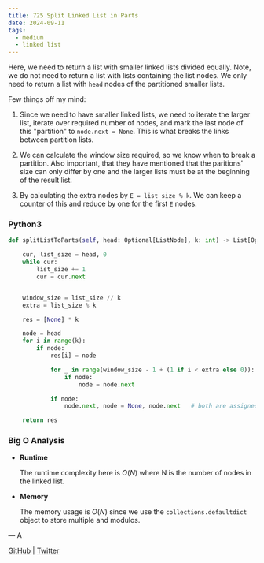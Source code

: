 ```yaml
---
title: 725 Split Linked List in Parts
date: 2024-09-11
tags:
  - medium
  - linked list
---
```


Here, we need to return a list with smaller linked lists divided equally. Note, we do not need to return a list with lists containing the list nodes. We only need to return a list with `head` nodes of the partitioned smaller lists.

Few things off my mind:

1. Since we need to have smaller linked lists, we need to iterate the larger list, iterate over required number of nodes, and mark the last node of this "partition" to `node.next = None`. This is what breaks the links between partition lists.

2. We can calculate the window size required, so we know when to break a partition. Also important, that they have mentioned that the paritions' size can only differ by one and the larger lists must be at the beginning of the result list.

3. By calculating the extra nodes by `E = list_size % k`. We can keep a counter of this and reduce by one for the first `E` nodes.

### Python3

```python
def splitListToParts(self, head: Optional[ListNode], k: int) -> List[Optional[ListNode]]:

    cur, list_size = head, 0
    while cur:
        list_size += 1
        cur = cur.next


    window_size = list_size // k
    extra = list_size % k

    res = [None] * k

    node = head
    for i in range(k):
        if node:
            res[i] = node

            for _ in range(window_size - 1 + (1 if i < extra else 0)):
                if node:
                    node = node.next

            if node:
                node.next, node = None, node.next   # both are assigned at the same time

    return res
```

### Big O Analysis

- **Runtime**

  The runtime complexity here is $O(N)$ where N is the number of nodes in the linked list.

- **Memory**

  The memory usage is $O(N)$ since we use the `collections.defaultdict` object to store multiple and modulos.

— A

[GitHub](https://github.com/athkdev) | [Twitter](https://twitter.com/athkdev)

